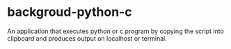 # backgroud-python-c
An application that executes python or c program by copying the script into clipboard and produces output on localhost or terminal.
